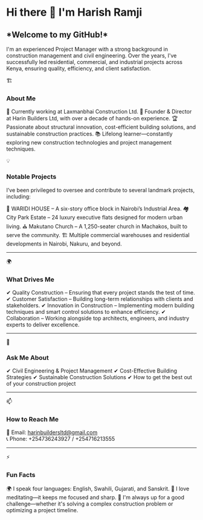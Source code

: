 <h1>Hi there 👋 I'm Harish Ramji</h1>

<h2>*Welcome to my GitHub!*</h2> 
I'm an experienced Project Manager with a strong background in construction management and civil engineering. Over the years, I've successfully led residential, commercial, and industrial projects across Kenya, ensuring quality, efficiency, and client satisfaction.

🏗️ <h3>About Me</h3>

   🔭 Currently working at Laxmanbhai Construction Ltd.
   📍 Founder & Director at Harin Builders Ltd, with over a decade of hands-on experience.
   🏆 Passionate about structural innovation, cost-efficient building solutions, and sustainable construction practices.
   📚 Lifelong learner—constantly exploring new construction technologies and project management techniques.

💡 <h3>Notable Projects</h3>

I’ve been privileged to oversee and contribute to several landmark projects, including:

   🏢 WARIDI HOUSE – A six-story office block in Nairobi’s Industrial Area.
   🏘️ City Park Estate – 24 luxury executive flats designed for modern urban living.
   ⛪ Makutano Church – A 1,250-seater church in Machakos, built to serve the community.
   🏗️ Multiple commercial warehouses and residential developments in Nairobi, Nakuru, and beyond.
<hr>
🌍 <h3>What Drives Me</h3>

✔ Quality Construction – Ensuring that every project stands the test of time.
✔ Customer Satisfaction – Building long-term relationships with clients and stakeholders.
✔ Innovation in Construction – Implementing modern building techniques and smart control solutions to enhance efficiency.
✔ Collaboration – Working alongside top architects, engineers, and industry experts to deliver excellence.
<hr>
💬 <h3>Ask Me About</h3>

✔ Civil Engineering & Project Management
✔ Cost-Effective Building Strategies
✔ Sustainable Construction Solutions
✔ How to get the best out of your construction project
<hr>

📫 <h3>How to Reach Me</h3>

📩 Email: harinbuildersltd@gmail.com<br>
📞 Phone: +254736243927 / +254716213555

<hr>
⚡ <h3>Fun Facts</h3>

   🌍 I speak four languages: English, Swahili, Gujarati, and Sanskrit.
   🧘 I love meditating—it keeps me focused and sharp.
   🎯 I'm always up for a good challenge—whether it's solving a complex construction problem or optimizing a project timeline.
